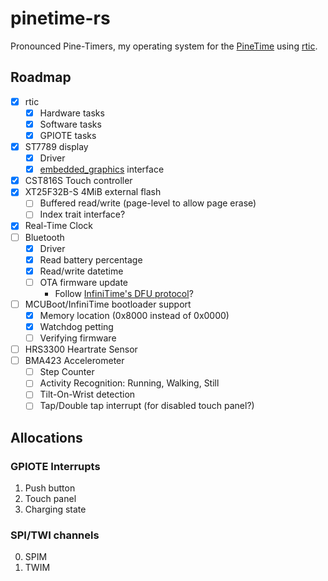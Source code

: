 # pinetime-rs

Pronounced Pine-Timers, my operating system for the [PineTime](https://wiki.pine64.org/wiki/PineTime) using [rtic](https://rtic.rs/).

## Roadmap

- [x] rtic
    - [x] Hardware tasks
    - [x] Software tasks
    - [x] GPIOTE tasks
- [x] ST7789 display
    - [x] Driver
    - [x] [embedded_graphics](https://github.com/embedded-graphics/embedded-graphics) interface
- [x] CST816S Touch controller
- [x] XT25F32B-S 4MiB external flash
    - [ ] Buffered read/write (page-level to allow page erase)
    - [ ] Index trait interface?
- [x] Real-Time Clock
- [ ] Bluetooth
    - [x] Driver
    - [x] Read battery percentage
    - [x] Read/write datetime
    - [ ] OTA firmware update
        - Follow [InfiniTime's DFU protocol](https://github.com/InfiniTimeOrg/InfiniTime/blob/develop/doc/ble.md#firmware-upgrades)?
- [ ] MCUBoot/InfiniTime bootloader support
    - [x] Memory location (0x8000 instead of 0x0000)
    - [x] Watchdog petting
    - [ ] Verifying firmware
- [ ] HRS3300 Heartrate Sensor
- [ ] BMA423 Accelerometer
    - [ ] Step Counter
    - [ ] Activity Recognition: Running, Walking, Still
    - [ ] Tilt-On-Wrist detection
    - [ ] Tap/Double tap interrupt (for disabled touch panel?) 

## Allocations

### GPIOTE Interrupts

1. Push button
2. Touch panel
3. Charging state

### SPI/TWI channels

0. SPIM
1. TWIM
